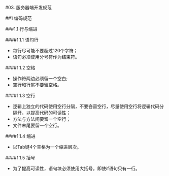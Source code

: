 #03. 服务器端开发规范

##1 编码规范

###1.1 行与缩进

####1.1.1 语句行

  * 每行尽可能不要超过120个字符；
  * 语句必须使用分号符作为结束符。
  
####1.1.2 空格
  
  * 操作符两边必须留一个空白;
  * 空行和行尾不要留空格。
 
####1.1.3 空行

  * 逻辑上独立的代码使用空行分隔，不要吝啬空行，尽量使用空行将逻辑代码分隔开，以提高代码的可读性；
  * 方法与方法间要留一个空行；
  * 文件末尾要留一个空行。

####1.1.4 缩进
  
  * 以Tab键4个空格为一个缩进层次。

####1.1.5 括号
  * 为了提高可读性，语句块必须使用大括号，即使if语句只有一行。 
